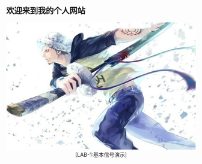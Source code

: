 ## **欢迎来到我的个人网站**
<center>
  <img src="https://github.com/nanyangcheng/chengpeng.github.com/raw/master/psb%20(4).jpg" > 
  <center>
[LAB-1:基本信号演示]<https://github.com/nanyangcheng/chengpeng.github.com/blob/master/lab-1.md>    
   

